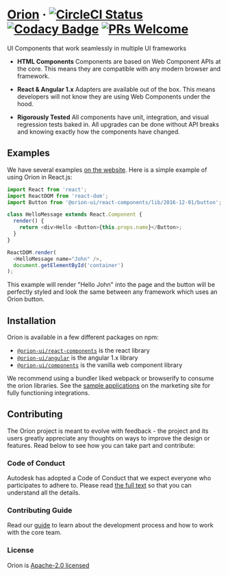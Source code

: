 # [Orion](https://cdn.web-platform.io/orion-ui/orion/snapshot-master/index.html) &middot; [![CircleCI Status](https://circleci.com/gh/Autodesk/orion-ui.svg?style=shield&circle-token=:circle-token)](https://circleci.com/gh/orion-ui/orion) [![Codacy Badge](https://api.codacy.com/project/badge/Coverage/f77c37c58fe848399b0538c9e07ccd46)](https://www.codacy.com/app/orion-ui/orion?utm_source=github.com&utm_medium=referral&utm_content=orion-ui/orion&utm_campaign=Badge_Coverage) [![PRs Welcome](https://img.shields.io/badge/PRs-welcome-brightgreen.svg)](CONTRIBUTING.md)

UI Components that work seamlessly in multiple UI frameworks

* **HTML Components** Components are based on Web Component APIs at the core. This means they are compatible with any modern browser and framework.

* **React & Angular 1.x** Adapters are available out of the box. This means developers will not know they are using Web Components under the hood.

* **Rigorously Tested** All components have unit, integration, and visual regression tests baked in. All upgrades can be done without API breaks and knowing exactly how the components have changed.

## Examples

We have several examples [on the website](https://cdn.web-platform.io/orion-ui/orion/snapshot-master/index.html). Here is a simple example of using Orion in React.js:

```javascript
import React from 'react';
import ReactDOM from 'react-dom';
import Button from '@orion-ui/react-components/lib/2016-12-01/button';

class HelloMessage extends React.Component {
  render() {
    return <div>Hello <Button>{this.props.name}</Button>;
  }
}

ReactDOM.render(
  <HelloMessage name="John" />,
  document.getElementById('container')
);
```

This example will render "Hello John" into the page and the button will be perfectly styled and look the same between any framework which uses an Orion button.

## Installation

Orion is available in a few different packages on npm:

* [`@orion-ui/react-components`](https://www.npmjs.com/package/@orion-ui/react-components) is the react library
* [`@orion-ui/angular`](https://www.npmjs.com/package/@orion-ui/angular) is the angular 1.x library
* [`@orion-ui/components`](https://www.npmjs.com/package/@orion-ui/components) is the vanilla web component library

We recommend using a bundler liked webpack or browserify to consume the orion libraries. See the [sample applications](https://cdn.web-platform.io/orion-ui/orion/snapshot-master/index.html) on the marketing site for fully functioning integrations.

## Contributing

The Orion project is meant to evolve with feedback - the project and its users greatly appreciate any thoughts on ways to improve the design or features. Read below to see how you can take part and contribute:

### Code of Conduct

Autodesk has adopted a Code of Conduct that we expect everyone who participates to adhere to. Please read [the full text](CODE_OF_CONDUCT.md) so that you can understand all the details.

### Contributing Guide

Read our [guide](CONTRIBUTING.md) to learn about the development process and how to work with the core team.

### License

Orion is [Apache-2.0 licensed](./LICENSE)